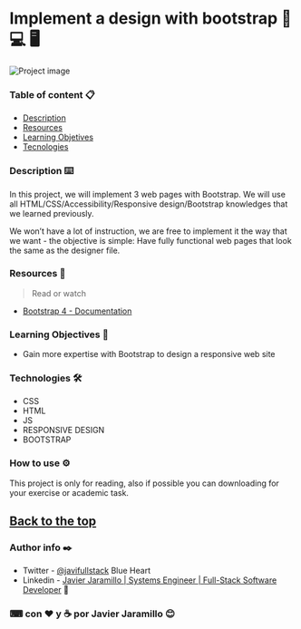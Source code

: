 # Implement a design with bootstrap 📱 💻 🖥


![Project image](https://www.clickittech.com.mx/wp-content/uploads/2018/02/Bootstrap4-Clickittech.png)

### Table of content 📋

- [Description](#description)
- [Resources](#resources)
- [Learning Objetives](#learning-objectives)
- [Tecnologies](#technologies)

### Description ⌨️

In this project, we will implement 3 web pages with Bootstrap. We will use all HTML/CSS/Accessibility/Responsive design/Bootstrap knowledges that we learned previously.

We won’t have a lot of instruction, we are free to implement it the way that we want - the objective is simple: Have fully functional web pages that look the same as the designer file.


### Resources 📖


>Read or watch

- [Bootstrap 4 - Documentation](https://getbootstrap.com/docs/4.1/getting-started/introduction/)

### Learning Objectives 🚀

- Gain more expertise with Bootstrap to design a responsive web site

### Technologies 🛠️

- CSS
- HTML
- JS
- RESPONSIVE DESIGN
- BOOTSTRAP

### How to use ⚙️

This project is only for reading, also if possible you can downloading for your exercise or academic task.

[Back to the top](#Table-of-content)
---
### Author info ✒️

- Twitter - [@javifullstack](https://twitter.com/javifullstack) Blue Heart
- Linkedin - [Javier Jaramillo | Systems Engineer | Full-Stack Software Developer](https://www.linkedin.com/in/javier-jaramillo-346b681a1/) :gem:

### ⌨ ️con ❤  ️y ☕ por Javier Jaramillo 😊


